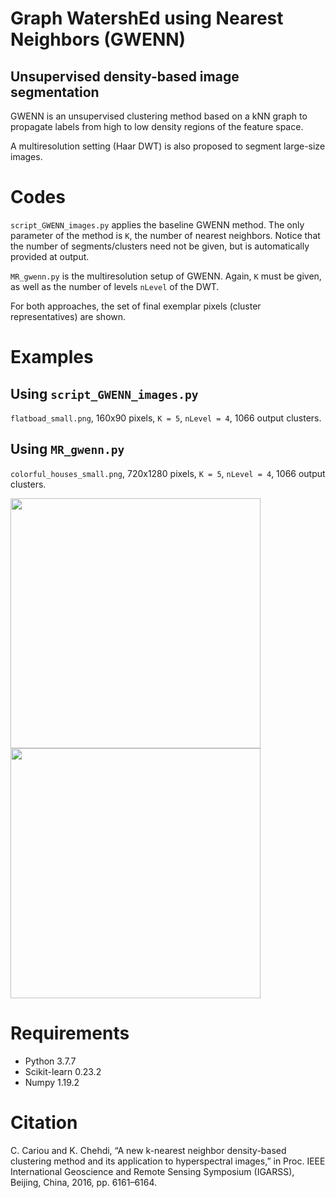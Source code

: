 # Graph WatershEd using Nearest Neighbors (GWENN)

## Unsupervised density-based image segmentation 

GWENN is an unsupervised clustering method based on a kNN graph to propagate labels from high to low density regions of the feature space.

A multiresolution setting (Haar DWT) is also proposed to segment large-size images.

# Codes

`script_GWENN_images.py` applies the baseline GWENN method. The only parameter of the method is `K`, the number of nearest neighbors.
Notice that the number of segments/clusters need not be given, but is automatically provided at output.

`MR_gwenn.py` is the multiresolution setup of GWENN. Again, `K` must be given, as well as the number of levels `nLevel` of the DWT.

For both approaches, the set of final exemplar pixels (cluster representatives) are shown. 

# Examples

## Using `script_GWENN_images.py`
`flatboad_small.png`, 160x90 pixels, `K = 5`, `nLevel = 4`, 1066 output clusters.

## Using `MR_gwenn.py`
`colorful_houses_small.png`, 720x1280 pixels, `K = 5`, `nLevel = 4`, 1066 output clusters.

<img src="./images/original.png" width="400"> <img src="./images/segmented.png" width="400"> 


# Requirements

- Python 3.7.7
- Scikit-learn 0.23.2
- Numpy 1.19.2

# Citation

C.  Cariou  and  K.  Chehdi,  “A  new  k-nearest  neighbor  density-based  clustering 
method  and  its  application  to  hyperspectral  images,”  in  Proc.  IEEE  International 
Geoscience  and  Remote  Sensing  Symposium  (IGARSS),  Beijing,  China,  2016,  pp. 
6161–6164.

